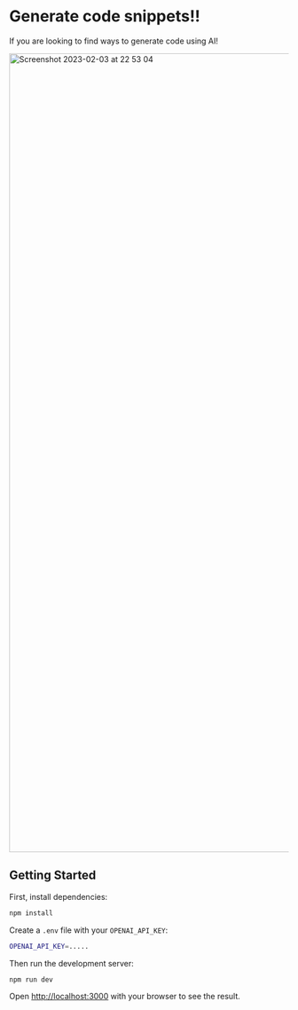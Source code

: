 # Generate code snippets!!
If you are looking to find ways to generate code using AI!

<img width="1440" alt="Screenshot 2023-02-03 at 22 53 04" src="https://user-images.githubusercontent.com/41699093/216726099-48ef5b21-98f3-46e3-ac9b-f0e6406f3004.png">


## Getting Started
First, install dependencies:

```bash
npm install
```
Create a `.env` file with your `OPENAI_API_KEY`:

```bash
OPENAI_API_KEY=.....
```

Then run the development server:

```bash
npm run dev
```

Open [http://localhost:3000](http://localhost:3000) with your browser to see the result.
